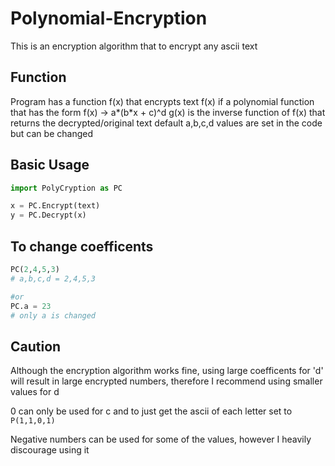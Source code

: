 # Polynomial-Encryption
This is an encryption algorithm that to encrypt any ascii text

## Function
Program has a function f(x) that encrypts text
f(x) if a polynomial function that has the form f(x) -> a*(b*x + c)^d
g(x) is the inverse function of f(x) that returns the decrypted/original text
default a,b,c,d values are set in the code but can be changed

## Basic Usage
```py
import PolyCryption as PC

x = PC.Encrypt(text)
y = PC.Decrypt(x)
```

## To change coefficents
```py
PC(2,4,5,3)
# a,b,c,d = 2,4,5,3

#or
PC.a = 23
# only a is changed
```

## Caution 

Although the encryption algorithm works fine, using large coefficents for 'd' will result in large encrypted numbers, therefore I recommend using smaller values for d

0 can only be used for c
and to just get the ascii of each letter set to `P(1,1,0,1)`

Negative numbers can be used for some of the values, however I heavily discourage using it
